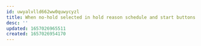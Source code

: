 ```yaml
---
id: uwyalvlld662ww0quwycyzl
title: When no-hold selected in hold reason schedule and start buttons are still disabled.
desc: ''
updated: 1657026965511
created: 1657026954170
---
```



